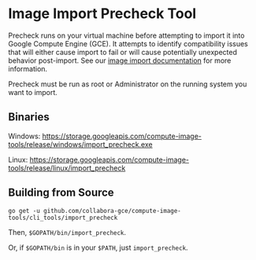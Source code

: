 # Image Import Precheck Tool
Precheck runs on your virtual machine before attempting to import it into
Google Compute Engine (GCE). It attempts to identify compatibility issues that
will either cause import to fail or will cause potentially unexpected behavior
post-import. See our [image import documentation](https://googlecloudplatform.github.io/compute-image-tools/image-import.md)
for more information.

Precheck must be run as root or Administrator on the running system you want to import.

## Binaries
Windows: https://storage.googleapis.com/compute-image-tools/release/windows/import_precheck.exe

Linux: https://storage.googleapis.com/compute-image-tools/release/linux/import_precheck

## Building from Source
`go get -u github.com/collabora-gce/compute-image-tools/cli_tools/import_precheck`

Then, `$GOPATH/bin/import_precheck`.

Or, if `$GOPATH/bin` is in your `$PATH`, just `import_precheck`.
